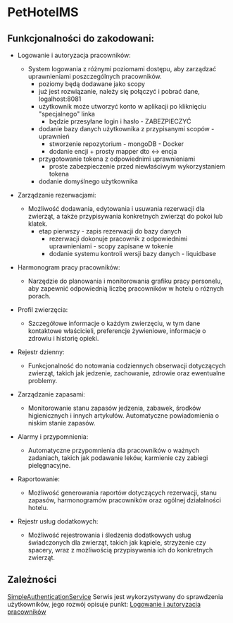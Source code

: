 # PetHotelMS

## Funkcjonalności do zakodowani:
* Logowanie i autoryzacja pracowników:
  - System logowania z różnymi poziomami dostępu, aby zarządzać uprawnieniami poszczególnych pracowników.
    - poziomy będą dodawane jako scopy
    - już jest rozwiązanie, należy się połączyć i pobrać dane, logalhost:8081
    - użytkownik może utworzyć konto w aplikacji po kliknięciu "specjalnego" linka
      - będzie przesyłane login i hasło - ZABEZPIECZYĆ
    - dodanie bazy danych użytkownika z przypisanymi scopów - uprawnień
      - stworzenie repozytorium - mongoDB - Docker
      - dodanie encji + prosty mapper dto <-> encja
    - przygotowanie tokena z odpowiednimi uprawnieniami
      - proste zabezpieczenie przed niewłaściwym wykorzystaniem tokena
    - dodanie domyślnego użytkownika 
* Zarządzanie rezerwacjami:
  - Możliwość dodawania, edytowania i usuwania rezerwacji dla zwierząt, a także przypisywania konkretnych zwierząt do pokoi lub klatek.
    - etap pierwszy - zapis rezerwacji do bazy danych
      - rezerwacji dokonuje pracownik z odpowiednimi uprawnieniami - scopy zapisane w tokenie
      - dodanie systemu kontroli wersji bazy danych - liquidbase

* Harmonogram pracy pracowników:
  - Narzędzie do planowania i monitorowania grafiku pracy personelu, aby zapewnić odpowiednią liczbę pracowników w hotelu o różnych porach.

* Profil zwierzęcia:
  - Szczegółowe informacje o każdym zwierzęciu, w tym dane kontaktowe właścicieli, preferencje żywieniowe, informacje o zdrowiu i historię opieki.

* Rejestr dzienny:
  - Funkcjonalność do notowania codziennych obserwacji dotyczących zwierząt, takich jak jedzenie, zachowanie, zdrowie oraz ewentualne problemy.

* Zarządzanie zapasami:
  - Monitorowanie stanu zapasów jedzenia, zabawek, środków higienicznych i innych artykułów. Automatyczne powiadomienia o niskim stanie zapasów.

* Alarmy i przypomnienia:
  - Automatyczne przypomnienia dla pracowników o ważnych zadaniach, takich jak podawanie leków, karmienie czy zabiegi pielęgnacyjne.

* Raportowanie:
  - Możliwość generowania raportów dotyczących rezerwacji, stanu zapasów, harmonogramów pracowników oraz ogólnej działalności hotelu.

* Rejestr usług dodatkowych:
  - Możliwość rejestrowania i śledzenia dodatkowych usług świadczonych dla zwierząt, takich jak kąpiele, strzyżenie czy spacery, wraz z możliwością przypisywania ich do konkretnych zwierząt.


## Zależności
[SimpleAuthenticationService](https://github.com/dicedev-pl/SimplyAuthorizationMicroservice) 
Serwis jest wykorzystywany do sprawdzenia użytkowników, jego rozwój opisuje punkt:
[Logowanie i autoryzacja pracowników](https://github.com/dicedev-pl/PetHotelMS/blob/master/README.md#L4)